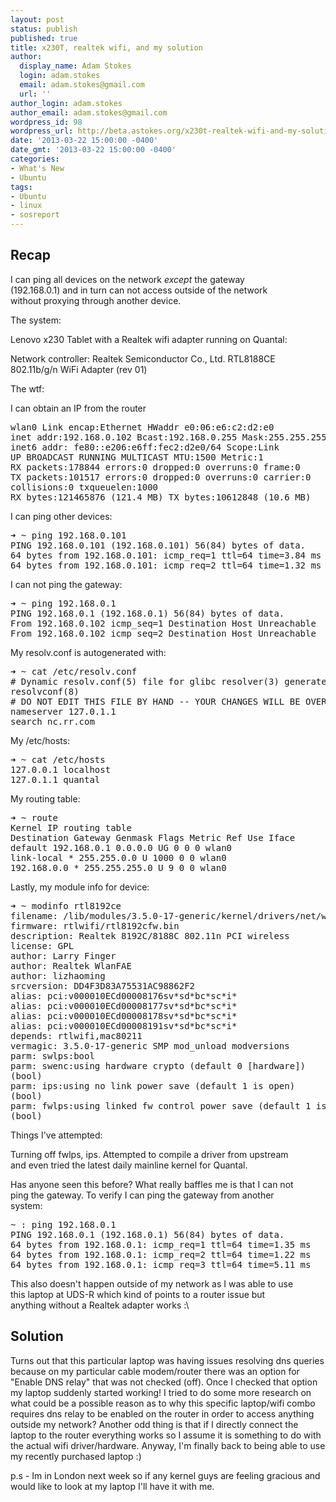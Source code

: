 ```yaml
---
layout: post
status: publish
published: true
title: x230T, realtek wifi, and my solution
author:
  display_name: Adam Stokes
  login: adam.stokes
  email: adam.stokes@gmail.com
  url: ''
author_login: adam.stokes
author_email: adam.stokes@gmail.com
wordpress_id: 98
wordpress_url: http://beta.astokes.org/x230t-realtek-wifi-and-my-solution/
date: '2013-03-22 15:00:00 -0400'
date_gmt: '2013-03-22 15:00:00 -0400'
categories:
- What's New
- Ubuntu
tags:
- Ubuntu
- linux
- sosreport
---
```

<h2 id=&#34;recap&#34;>Recap</h2>
<p>I can ping all devices on the network <em>except</em> the gateway<br />
(192.168.0.1) and in turn can not access outside of the network<br />
without proxying through another device.</p>
<p>The system:</p>
<p>Lenovo x230 Tablet with a Realtek wifi adapter running on Quantal:</p>
<p>Network controller: Realtek Semiconductor Co., Ltd. RTL8188CE<br />
802.11b/g/n WiFi Adapter (rev 01)</p>
<p>The wtf:</p>
<p>I can obtain an IP from the router</p>
<pre class=&#34;prettyprint&#34;>
wlan0 Link encap:Ethernet HWaddr e0:06:e6:c2:d2:e0
inet addr:192.168.0.102 Bcast:192.168.0.255 Mask:255.255.255.0
inet6 addr: fe80::e206:e6ff:fec2:d2e0/64 Scope:Link
UP BROADCAST RUNNING MULTICAST MTU:1500 Metric:1
RX packets:178844 errors:0 dropped:0 overruns:0 frame:0
TX packets:101517 errors:0 dropped:0 overruns:0 carrier:0
collisions:0 txqueuelen:1000
RX bytes:121465876 (121.4 MB) TX bytes:10612848 (10.6 MB)
</pre>
<p>I can ping other devices:</p>
<pre class=&#34;prettyprint&#34;>
&#10140; ~ ping 192.168.0.101
PING 192.168.0.101 (192.168.0.101) 56(84) bytes of data.
64 bytes from 192.168.0.101: icmp_req=1 ttl=64 time=3.84 ms
64 bytes from 192.168.0.101: icmp_req=2 ttl=64 time=1.32 ms
</pre>
<p>I can not ping the gateway:</p>
<pre class=&#34;prettyprint&#34;>
&#10140; ~ ping 192.168.0.1
PING 192.168.0.1 (192.168.0.1) 56(84) bytes of data.
From 192.168.0.102 icmp_seq=1 Destination Host Unreachable
From 192.168.0.102 icmp_seq=2 Destination Host Unreachable
</pre>
<p>My resolv.conf is autogenerated with:</p>
<pre class=&#34;prettyprint&#34;>
&#10140; ~ cat /etc/resolv.conf
# Dynamic resolv.conf(5) file for glibc resolver(3) generated by
resolvconf(8)
# DO NOT EDIT THIS FILE BY HAND -- YOUR CHANGES WILL BE OVERWRITTEN
nameserver 127.0.1.1
search nc.rr.com
</pre>
<p>My /etc/hosts:</p>
<pre class=&#34;prettyprint&#34;>
&#10140; ~ cat /etc/hosts
127.0.0.1 localhost
127.0.1.1 quantal
</pre>
<p>My routing table:</p>
<pre class=&#34;prettyprint&#34;>
&#10140; ~ route
Kernel IP routing table
Destination Gateway Genmask Flags Metric Ref Use Iface
default 192.168.0.1 0.0.0.0 UG 0 0 0 wlan0
link-local * 255.255.0.0 U 1000 0 0 wlan0
192.168.0.0 * 255.255.255.0 U 9 0 0 wlan0
</pre>
<p>Lastly, my module info for device:</p>
<pre class=&#34;prettyprint&#34;>
&#10140; ~ modinfo rtl8192ce
filename: /lib/modules/3.5.0-17-generic/kernel/drivers/net/wireless/rtlwifi/rtl8192ce/rtl8192ce.ko
firmware: rtlwifi/rtl8192cfw.bin
description: Realtek 8192C/8188C 802.11n PCI wireless
license: GPL
author: Larry Finger <Larry.Finger@lwfinger.net>
author: Realtek WlanFAE <wlanfae@realtek.com>
author: lizhaoming <chaoming_li@realsil.com.cn>
srcversion: DD4F3D83A75531AC98862F2
alias: pci:v000010ECd00008176sv*sd*bc*sc*i*
alias: pci:v000010ECd00008177sv*sd*bc*sc*i*
alias: pci:v000010ECd00008178sv*sd*bc*sc*i*
alias: pci:v000010ECd00008191sv*sd*bc*sc*i*
depends: rtlwifi,mac80211
vermagic: 3.5.0-17-generic SMP mod_unload modversions
parm: swlps:bool
parm: swenc:using hardware crypto (default 0 [hardware])
(bool)
parm: ips:using no link power save (default 1 is open)
(bool)
parm: fwlps:using linked fw control power save (default 1 is open)
(bool)
</pre>
<p>Things I&#39;ve attempted:</p>
<p>Turning off fwlps, ips. Attempted to compile a driver from upstream<br />
and even tried the latest daily mainline kernel for Quantal.</p>
<p>Has anyone seen this before? What really baffles me is that I can not<br />
ping the gateway. To verify I can ping the gateway from another<br />
system:</p>
<pre class=&#34;prettyprint&#34;>
~ : ping 192.168.0.1
PING 192.168.0.1 (192.168.0.1) 56(84) bytes of data.
64 bytes from 192.168.0.1: icmp_req=1 ttl=64 time=1.35 ms
64 bytes from 192.168.0.1: icmp_req=2 ttl=64 time=1.22 ms
64 bytes from 192.168.0.1: icmp_req=3 ttl=64 time=5.11 ms
</pre>
<p>This also doesn&#39;t happen outside of my network as I was able to use<br />
this laptop at UDS-R which kind of points to a router issue but<br />
anything without a Realtek adapter works :\</p>
<h2 id=&#34;solution&#34;>Solution</h2>
<p>Turns out that this particular laptop was having issues resolving dns queries because on my particular cable modem/router there was an option for &#34;Enable DNS relay&#34; that was not checked (off). Once I checked that option my laptop suddenly started working! I tried to do some more research on what could be a possible reason as to why this specific laptop/wifi combo requires dns relay to be enabled on the router in order to access anything outside my network? Another odd thing is that if I directly connect the laptop to the router everything works so I assume it is something to do with the actual wifi driver/hardware. Anyway, I&#39;m finally back to being able to use my recently purchased laptop :)</p>
<p>p.s - Im in London next week so if any kernel guys are feeling gracious and would like to look at my laptop I&#39;ll have it with me.</p>
